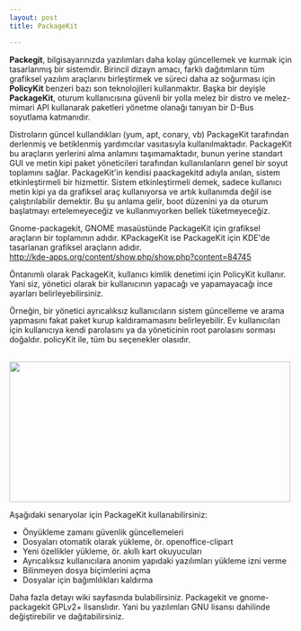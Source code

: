```yaml
---
layout: post
title: PackageKit

---
```


<p>
<b>Packegit</b>, bilgisayarınızda yazılımları daha kolay güncellemek
ve kurmak için tasarlanmış bir sistemdir. Birincil dizayn amacı, farklı
dağıtımların tüm grafiksel yazılım araçlarını birleştirmek ve süreci
daha az soğurması için <b>PolicyKit</b> benzeri bazı son teknolojileri
kullanmaktır. Başka bir deyişle <b>PackageKit</b>, oturum kullanıcısına
güvenli bir yolla melez bir distro ve melez-mimari API kullanarak
paketleri yönetme olanağı tanıyan bir D-Bus soyutlama katmanıdır.
</p>

<p>Distroların güncel kullandıkları (yum, apt, conary, vb)
PackageKit tarafından derlenmiş ve betiklenmiş yardımcılar vasıtasıyla
kullanılmaktadır. PackageKit bu araçların yerlerini alma anlamını
taşımamaktadır, bunun yerine standart GUI ve metin kipi paket
yöneticileri tarafından kullanılanların genel bir soyut toplamını sağlar.
PackageKit'in kendisi paackagekitd adıyla anılan, sistem etkinleştirmeli
bir hizmettir.
Sistem etkinleştirmeli demek, sadece kullanıcı metin kipi ya da
grafiksel araç kullanıyorsa ve artık kullanımda değil ise çalıştırılabilir
demektir. Bu şu anlama gelir, boot düzenini ya da oturum başlatmayı
ertelemeyeceğiz ve kullanmıyorken bellek tüketmeyeceğiz.
</p>

<p>
Gnome-packagekit, GNOME masaüstünde PackageKit için
grafiksel araçların bir toplamının adıdır. KPackageKit ise PackageKit
için KDE'de tasarlanan grafiksel araçların adıdır.
<br /><a href="http://kde-apps.org/content/show.php/show.php?content=84745" target="_blank">http://kde-apps.org/content/show.php/show.php?content=84745</a>
</p>

<p>
Öntanımlı olarak PackageKit, kullanıcı kimlik denetimi için
PolicyKit kullanır. Yani siz, yönetici olarak bir kullanıcının yapacağı ve
yapamayacağı ince ayarları belirleyebilirsiniz.
</p>

<p>
Örneğin, bir yönetici ayrıcalıksız kullanıcıların sistem
güncelleme ve arama yapmasını fakat paket kurup kaldıramamasını
belirleyebilir. Ev kullanıcıları için kullanıcıya kendi parolasını ya da
yöneticinin root parolasını sorması doğaldır. policyKit ile, tüm bu
seçenekler olasıdır.
</p>
<br />
<img src="/chrome/yazılar/Packagekit/1.png" width="500" height="250">

<p>
Aşağıdaki senaryolar için PackageKit kullanabilirsiniz:
<ul>
	<li>Önyükleme zamanı güvenlik güncellemeleri</li>
	<li>Dosyaları otomatik olarak yükleme, ör. openoffice-clipart</li>
	<li>Yeni özellikler yükleme, ör. akıllı kart okuyucuları</li>
	<li>Ayrıcalıksız kullanıcılara anonim yapıdaki yazılımları yükleme izni verme</li>
	<li>Bilinmeyen dosya biçimlerini açma</li>
	<li>Dosyalar için bağımlılıkları kaldırma</li>
</ul>

</p>
Daha fazla detayı wiki sayfasında bulabilirsiniz.
Packagekit ve gnome-packagekit GPLv2+ lisanslıdır. Yani
bu
yazılımları GNU lisansı dahilinde değiştirebilir ve dağıtabilirsiniz.
